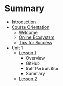 # Summary

* [Introduction](README.md)
* [Course Orientation](course-orientation.md)
  * [Welcome](course-orientation/welcome.md)
  * [Online Ecosystem](course-orientation/online-ecosystem.md)
  * [Tips for Success](course-orientation/tips-for-success.md)
* [Unit 1](unit-1.md)
  * [Lesson 1](unit-1/lesson-1.md)
    * Overview
    * GitHub
    * Self Portrait Site
    * Summary
  * [Lesson 2](lesson-2.md)




